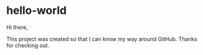 hello-world
===========

Hi there,

This project was created so that I can know my way around GitHub. Thanks for checking out.
